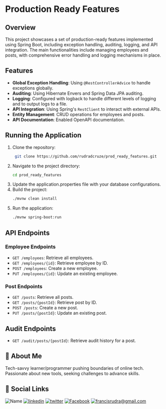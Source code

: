 # Production Ready Features

## Overview

This project showcases a set of production-ready features implemented using Spring Boot, including exception handling, auditing, logging, and API integration. The main functionalities include managing employees and posts, with comprehensive error handling and logging mechanisms in place.

## Features

- **Global Exception Handling**: Using `@RestControllerAdvice` to handle exceptions globally.
- **Auditing**: Using Hibernate Envers and Spring Data JPA auditing.
- **Logging**: Configured with logback to handle different levels of logging and to output logs to a file.
- **API Integration**: Using Spring's `RestClient` to interact with external APIs.
- **Entity Management**: CRUD operations for employees and posts.
- **API Documentation**: Enabled OpenAPI documentation.

## Running the Application
1. Clone the repository: 
   ```bash
    git clone https://github.com/rudradcruze/prod_ready_features.git
    ```
2. Navigate to the project directory:
    ```bash
    cd prod_ready_features
    ```
3. Update the application.properties file with your database configurations.
4. Build the project:
    ```bash
    ./mvnw clean install
    ```
5. Run the application:
    ```bash
    ./mvnw spring-boot:run
    ```

## API Endpoints

### Employee Endpoints
* `GET /employees`: Retrieve all employees.
* `GET /employees/{id}`: Retrieve employee by ID.
* `POST /employees`: Create a new employee.
* `PUT /employees/{id}`: Update an existing employee.

### Post Endpoints
* `GET /posts`: Retrieve all posts.
* `GET /posts/{postId}`: Retrieve post by ID.
* `POST /posts`: Create a new post.
* `PUT /posts/{postId}`: Update an existing post.

## Audit Endpoints
* `GET /audit/posts/{postId}`: Retrieve audit history for a post.

## 🚀 About Me

Tech-savvy learner/programmer pushing boundaries of online tech. Passionate about new tools, seeking challenges to advance skills.

## 🔗 Social Links

![Name](https://img.shields.io/badge/Name-Francis%20Rudra%20D%20Cruze-yellowgreen?style=for-the-badge)
[![linkedin](https://img.shields.io/badge/linkedin-0A66C2?style=for-the-badge&logo=linkedin&logoColor=white)](https://www.linkedin.com/in/rudradcruze)
[![twitter](https://img.shields.io/badge/twitter-1DA1F2?style=for-the-badge&logo=twitter&logoColor=white)](https://twitter.com/rudradcruze)
[![Facebook](https://img.shields.io/badge/facebook-4267B2?style=for-the-badge&logo=facebook&logoColor=white)](https://facebook.com/rudradcruze)
[![francisrudra@gmail.com](https://img.shields.io/badge/gmail-4267B2?style=for-the-badge&logo=gmail&logoColor=white)](mailto:francisrudra@gmail.com)